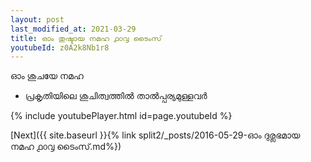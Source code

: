 ```yaml
---
layout: post
last_modified_at: 2021-03-29
title: ഓം തുഷ്ടായ നമഹ ൧൦൮ ടൈംസ്
youtubeId: z0A2k8Nb1r8
---
```

 
 
 ഓം ശുചയേ നമഹ 
 
 -  പ്രകൃതിയിലെ ശുചിത്വത്തിൽ താൽപ്പര്യമുള്ളവർ 
 
  
 
  
 
 
 
 
 
 


{% include youtubePlayer.html id=page.youtubeId %}
 
[Next]({{ site.baseurl }}{% link  split2/_posts/2016-05-29-ഓം ദുര്ലഭമായ നമഹ ൧൦൮ ടൈംസ്.md%})
 
